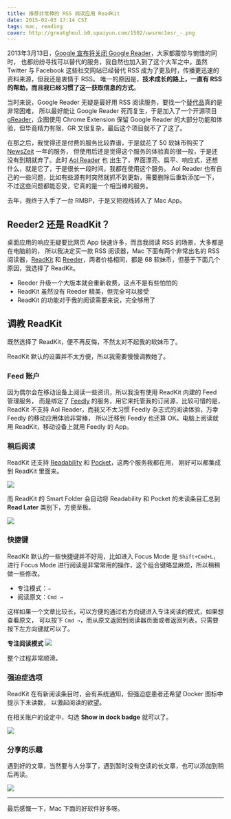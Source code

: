 ```yaml
---
title: 推荐非常棒的 RSS 阅读应用 ReadKit
date: 2015-02-03 17:14 CST
tags: mac, reading
cover: http://greatghoul.b0.upaiyun.com/1502/uwsrmc1esr_-.png
---
```


2013年3月13日，[Google 宣布将关闭 Google Reader][1]，大家都震惊与惋惜的同时，
也都纷纷寻找可以替代的服务，我自然也加入到了这个大军之中。虽然 Twitter 与 Facebook 
这些社交网站已经替代 RSS 成为了更及时，传播更迅速的资料来源，但我还是衷情于 RSS。
唯一的原因是，**技术成长的路上，一直有 RSS 的帮助，而且我已经习惯了这一获取信息的方式**。

当时来说，Google Reader 无疑是最好用 RSS 阅读服务，要找一个[替代品][2]真的是非常困难，
所以最好能让 Google Reader 死而复生，于是加入了一个开源项目 [gReader]，企图使用 
Chrome Extension 保留 Google Reader 的大部分功能和体验，但毕竟精力有限，GR 又很复杂，最后这个项目就不了了这了。

在那之后，我觉得还是付费的服务比较靠谱，于是就花了 50 软妹币购买了 [NewsZeit] 一年的服务，
但使用后还是觉得这个服务的体验真的很一般，于是还没有到期就弃了。此时 [Aol Reader] 也
出生了，界面漂亮、扁平、响应式，还想什么，就是它了，于是很长一段时间，我都在使用这个服务。
Aol Reader 也有自己的一些问题，比如有些源有时突然就抓不到更新，需要删除后重新添加一下，
不过这些问题都能忍受，它真的是一个相当棒的服务。

去年，我终于入手了一台 RMBP，于是又把视线转入了 Mac App。

## Reeder2 还是 ReadKit？

桌面应用的响应无疑要比网页 App 快速许多，而且我阅读 RSS 的场景，大多都是在电脑前的，
所以我决定买一款 RSS 阅读器，Mac 下面有两个非常出名的 RSS 阅读器，[ReadKit] 
和 [Reeder]，两者价格相同，都是 68 软妹币，但基于下面几个原因，我选择了 ReadKit。

- Reeder 升级一个大版本就会重新收费，这点不是有些怕怕的
- ReadKit 虽然没有 Reeder 精美，但完全可以接受
- ReadKit 的功能对于我的阅读需要来说，完全够用了

## 调教 ReadKit

既然选择了 ReadKit，便不再反悔，不然太对不起我的软妹币了。

ReadKit 默认的设置并不太方便，所以我需要慢慢调教她了。

### Feed 账户

因为偶尔会在移动设备上阅读一些资讯，所以我没有使用 ReadKit 内建的 Feed 管理服务，
而是绑定了 [Feedly] 的服务，用它来托管我的订阅源，比较可惜的是，ReadKit 不支持
Aol Reader，而我又不太习惯 Feedly 杂志式的阅读体验，万幸 Feedly 的移动应用体验非常棒，
所以迁移到 Feedly 也还算 OK。电脑上阅读就用 ReadKit，移动设备上就用 Feedly 的 App。

### 稍后阅读

ReadKit 还支持 [Readability] 和 [Pocket]，这两个服务我都在用，
刚好可以都集成到 ReadKit 里面来。

![](http://greatghoul.b0.upaiyun.com/1502/fwsxmhgfFxab.png)

而 ReadKit 的 Smart Folder 会自动将 Readability 和 Pocket 的未读条目汇总到
**Read Later** 类别下，方便至极。

![](http://greatghoul.b0.upaiyun.com/1502/uwsrmc1esr_-.png)

### 快捷键

ReadKit 默认的一些快捷键并不好用，比如进入 Focus Mode 是 `Shift+Cmd+L`，
进行 Focus Mode 进行阅读是非常常用的操作，这个组合键略显麻烦，所以稍稍做一些修改。

- 专注模式：`→`
- 阅读原文：`Cmd →`

这样如果一个文章比较长，可以方便的通过右方向键进入专注阅读的模式，如果想查看原文，
可以按下 `Cmd →`，而从原文返回到阅读器页面或者返回列表，只需要按下左方向键就可以了。

**专注阅读模式**
![](http://greatghoul.b0.upaiyun.com/1502/SmmIpRjbxARD.png)

整个过程非常顺滑。

### 强迫症选项

ReadKit 在有新阅读条目时，会有系统通知，但强迫症患者还希望 Docker 图标中提示下未读数，
以激起阅读的欲望。

在相关账户的设定中，勾选 **Show in dock badge** 就可以了。

![](http://greatghoul.b0.upaiyun.com/1502/gvmn6iThrz4D.png)

### 分享的乐趣

遇到好的文章，当然要与人分享了，遇到暂时没有空读的长文章，也可以添加到稍后再读。

![](http://greatghoul.b0.upaiyun.com/1502/3IxRzYXjIfaN.png)

---

最后感慨一下，Mac 下面的好软件好多呀。

[gReader]: https://github.com/amoblin/gReader
[NewsZeit]: https://www.newszeit.com/
[Aol Reader]: http://reader.aol.com/
[ReadKit]: http://readkitapp.com/
[Reeder]: http://reederapp.com/mac/
[Feedly]: http://feedly.com/
[Readability]: https://readability.com/
[Pocket]: https://getpocket.com/

[1]: http://www.williamlong.info/archives/3405.html
[2]: http://alternativeto.net/software/google-reader/